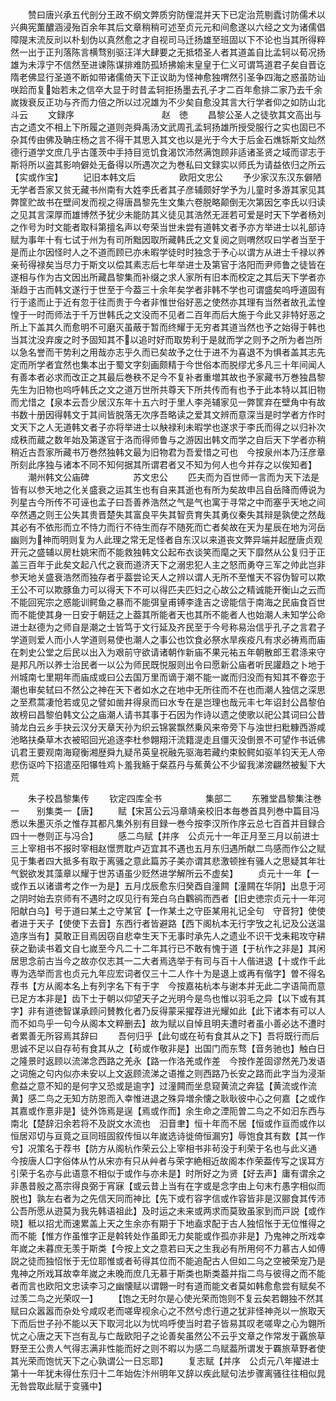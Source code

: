 <!-- { "loadSidebar": true } -->
　　赞曰唐兴承五代剖分王政不纲文弊质穷防俚混并天下已定治荒剔蠹讨防儒术以兴典宪薫醲涵浸殆百余年其后文章稍稍可述至贞元元和间愈遂以六经之文为诸儒倡障隄末流反刓以朴刬伪以真然愈之才自视司马迁扬雄至班固以下不论也当其所得粹然一出于正刋落陈言横骛别驱汪洋大肆要之无抵牾圣人者其道盖自比孟轲以荀况扬雄为未淳宁不信然至进谏陈谋排难防孤矫拂媮末皇皇于仁义可谓笃道君子矣自晋讫隋老佛显行圣道不断如带诸儒倚天下正议助为怪神愈独喟然引圣争四海之惑虽防讪咲跲而复始若未之信卒大显于时昔孟轲拒扬墨去孔子才二百年愈排二家乃去千余嵗拨衰反正功与齐而力倍之所以过况雄为不少矣自愈没其言大行学者仰之如防山北斗云
　　文録序　　　　　　　　　　赵　徳
　　昌黎公圣人之徒欤其文高出与古之遗文不相上下所履之道则尧舜禹汤文武周孔孟轲扬雄所授受服行之实也固已不杂其传由佛及聃庄杨之言不得干其思入其文也以是光于今大于后金石燋铄斯文灿然德行道学文庶几乎古蓬茨中手持目览饥食渴饮沛然满饱顾非适诸圣贤之域而谬志于斯将所以盗其影响僻处无备得以所遇次之为巻私曰文録实以师氏为请益依归之所云【实或作宝】
　　记旧本韩文后　　　　　欧阳文忠公
　　予少家汉东汉东僻陋无学者吾家又贫无藏书州南有大姓李氏者其子彦辅颇好学予为儿童时多游其家见其弊筐贮故书在壁间发而视之得唐昌黎先生文集六卷脱略颠倒无次第因乞李氏以归读之见其言深厚而雄博然予犹少未能防其义徒见其浩然无涯若可爱是时天下学者杨刘之作号为时文能者取科第擅名声以夸荣当世未尝有道韩文者予亦方举进士以礼部诗赋为事年十有七试于州为有司所黜因取所藏韩氏之文复阅之则喟然叹曰学者当至于是而止尔因怪时人之不道而顾已亦未暇学徒时时独念于予心以谓方从进士千禄以养亲茍得禄矣当尽力于斯文以偿其素志后七年举进士及第官于洛阳而尹师鲁之徒皆在遂相与作为古文因出所藏昌黎集而补缀之求人家所有旧本而校定之其后天下学者亦渐趋于古而韩文遂行于世至于今葢三十余年矣学者非韩不学也可谓盛矣呜呼道固有行于逺而止于近有忽于往而贵于今者非惟世俗好恶之使然亦其理有当然者故孔孟惶惶于一时而师法于千万世韩氏之文没而不见者二百年而后大施于今此又非特好恶之所上下盖其久而愈明不可磨灭虽蔽于暂而终耀于无穷者其道当然也予之始得于韩也当其沈没弃废之时予固知其不以追时好而取势利于是就而学之则予之所为者岂所以急名誉而干势利之用哉亦志乎久而已矣故予之仕于进不为喜退不为惧者盖其志先定而所学者宜然也集本出于蜀文字刻画颇精于今世俗本而脱缪尤多凡三十年间闻人有善本者必求而改正之其最后巻秩不足今不复补者重増其故也予家藏书万巻独昌黎先生为旧物也呜呼韩氏之文之道万世所共尊天下所共传而有也予于此本特以其旧物而尤惜之【泉本云吾少居汉东年十五六时于里人李尧辅家见一弊筐弃在壁角中有故书数十册因得韩文于其间皆脱落无次序吾略读之爱其文辨而意深当是时学者方作时文天下之人无道韩文者子亦将举进士以觖禄利未暇学也遂求于李氏而得之以归补次成秩而蔵之数年始及第遂官于洛而得师鲁与之游因出韩文而学之自后天下学者亦稍稍近古吾家所藏书万巻然独韩文最为旧物君为吾爱惜之可也　今按泉州本乃汪彦章所刻此序独与诸本不同不知何据其所谓君者又不知为何人也今并存之以俟知者】
　　潮州韩文公庙碑　　　　　苏文忠公
　　匹夫而为百世师一言而为天下法是皆有以参天地之化关盛衰之运其生也有自来其逝也有所为矣故申吕自岳降而傅说为列星古今所传不可诬也孟子曰吾善养浩然之气是气也寓于寻常之中而塞乎天地之间卒然遇之则王公失其贵晋楚失其富良平失其智贲育失其勇仪秦失其辩是孰使之然哉其必有不依形而立不恃力而行不待生而存不随死而亡者矣故在天为星辰在地为河岳幽则为神而明则复为人此理之常无足怪者自东汉以来道丧文弊异端并起歴唐贞观开元之盛辅以房杜姚宋而不能救独韩文公起布衣谈笑而麾之天下靡然从公复归于正盖三百年于此矣文起八代之衰而道济天下之溺忠犯人主之怒而勇夺三军之帅此岂非参天地关盛衰浩然而独存者乎葢尝论天人之辨以谓人无所不至惟天不容伪智可以欺王公不可以欺豚鱼力可以得天下不可以得匹夫匹妇之心故公之精诚能开衡山之云而不能回宪宗之惑能训鳄鱼之暴而不能弭皇甫镈李逢吉之谤能信于南海之民庙食百世而不能使其身一日安于朝廷之上葢其所能者天也其所不能者人也始潮人未知学公命进士赵德为之师自是潮之士皆笃于文行延及齐民至于今号称易治信乎孔子之言君子学道则爱人而小人学道则易使也潮人之事公也饮食必祭水旱疾疫凡有求必祷焉而庙在刺史公堂之后民以出入为艰前守欲请诸朝作新庙不果元祐五年朝散郎王君涤来守是邦凡所以养士治民者一以公为师民既悦服则出令曰愿新公庙者听民讙趋之卜地于州城南七里期年而庙成或曰公去国万里而谪于潮不能一嵗而归没而有知其不眷恋于潮也审矣轼曰不然公之神在天下者如水之在地中无所往而不在也而潮人独信之深思之至焄蒿凄怆若或见之譬如凿井得泉而曰水专在是岂理也哉元丰七年诏封公昌黎伯故榜曰昌黎伯韩文公之庙潮人请书其事于石因为作诗以遗之使歌以祀公其词曰公昔骑龙白云乡手抉云汉分天章天孙为织云锦裳飘然乗风来帝旁下与浊世扫粃糠西游咸池略扶桑草木衣被昭回光追逐李杜参翺翔汗流籍湜走且僵灭没倒景不可望作书诋佛讥君王要观南海窥衡湘歴舜九疑吊英皇祝融先驱海若藏约束鲛鳄如驱羊钧天无人帝悲伤讴吟下招遣巫阳犦牲鸡卜羞我觞于粲荔丹与蕉黄公不少留我涕滂翩然被髪下大荒














　　朱子校昌黎集传
　　钦定四库全书　　　　　集部二
　　东雅堂昌黎集注巻一　　别集类一【唐】
　　赋【宋莒公云冯章靖亲校旧本毎巻首具列巻中篇目冯悉以朱墨灭杀之惟存其都凡集外别有目録一巻今按李汉所作序云总七百首并目録合四十一巻则正与冯合】
　　感二鸟赋【并序　公贞元十一年正月至三月以前进士三上宰相书不报时宰相赵憬贾耽卢迈宜其不遇也五月东归遇所献二鸟感而作公之赋见于集者四大抵多有取于离骚之意此篇苏子美亦谓其悲激顿挫有骚人之思疑其年壮气鋭欲发其藻章以耀于世苏语虽少贬然进学解所云不虚矣】
　　贞元十一年【一或作五以诸谱考之作一为是】五月戊辰愈东归癸酉自潼闗【潼闗在华阴】出息于河之阴时始去京师有不遇时之叹见行有笼白乌白鸜鹆而西者【旧史徳宗贞元十一年河阳献白乌】号于道曰某土之守某官【一作某土之守臣某用礼记全句　守音狩】使使者进于天子【使使下去音】东西行者皆避路【西下阁杭本无行字攷之礼记及公送温造序当有】莫敢正目焉因窃自悲幸生天下无事时承先人之遗业不识干戈耒耜攻守耕获之勤读书着文自七嵗至今凡二十二年其行已不敢有愧于道【于杭作之非是】其闲居思念前古当今之故亦仅志其一二大者焉选举于有司与百十人偕进退【十或作千此専为选举而言也贞元九年应宏词者仅三十二人作十为是退上或再有偕字】曽不得名荐书【方从阁本名上有列字名下有于字　今按嘉祐杭本与谢本并无此二字语简而意已足方本非是】齿下士于朝以仰望天子之光明今是鸟也惟以羽毛之异【以下或有其字】非有道徳智谋承顾问賛教化者乃反得蒙采擢荐进光耀如此【此下诸本有可以人而不如鸟乎一句今从阁本文粹删去】故为赋以自悼且明夫遭时者虽小善必达不遭时者累善无所容焉其辞曰
　　吾何归乎【此句或在茍有食其从之下】吾将既行而后思诚不足以自存茍有食其从之【茍或作敬非是】出国门而东骛【音务驰也】触白日之隆景时返顾以流涕念西路之羌永【路一作洛羌或作差　今按作差固谬然羌乃发语之词施之句内似亦未安以上文返顾流涕之语推之则西路乃长安之路而此字当为浸渐愈益之意不知的是何字又恐或是逾字】过潼闗而坐息窥黄流之奔猛【黄流或作流黄】感二鸟之无知方防恩而入幸惟进退之殊异増余懐之耿耿彼中心之何嘉【之或作其嘉或作憙非是】徒外饰焉是逞【焉或作而】余生命之湮阨曽二鸟之不如汩东西与南北【楚辞汩余若将不及説文水流也　汩音聿】恒十年而不居【恒或作亘而或作以恒居邓切与亘竟之亘同班固叙传恒以年嵗选诗徙倚恒漏穷】辱饱食其有数【其一作兮】况策名于荐书【防方从阁杭作荣云公上宰相书非茍没于利荣于名也与此义通　今按唐人□字俗体从竹从宋亦有只从艸者与荣字絶相近故阁本作荣葢传写之误耳方引荣于名亦与此语意不相似于或作与亦未是】时所好之为贤【好去声】庸有谓余之非愚昔殷之髙宗得良弼于宵寐【或云昔上当有在字或是念字由上句末冇愚字相似而脱也】孰左右者为之先信天同而神比【先下或冇容字信或作容皆非是汉郦食其传沛公吾所愿从逰莫为我先韩语祖此】及时运之未来或两求而莫致虽家到而戸説【或作晓】秪以招尤而速累盖上天之生余亦有期于下地盍求配于古人独怊怅于无位惟得之而不能【惟方作虽惟字正是斡转处作虽即无力矣能或作孤亦非是】乃鬼神之所戏幸年嵗之未暮庶无羡于斯类【今按上文之意若曰天之生我必有所用何不力慕古人如傅説之徒而独怊怅于无位耶惟或者茍得其位而不能追配古人但如二乌之空被荣宠乃是鬼神之所戏耳故幸年嵗之未晚而庶几无慕于斯类也斯类葢并指二鸟与彼得之而不能者而言也欧阳文忠读李习之幽懐赋以谓翺一时有道而能文者莫如韩愈愈尝有赋矣不过羡二鸟之光荣叹一】
　　【饱之无时尔是心使光荣而饱则不复云矣若翺独不然其赋曰众嚣嚣而杂处兮咸叹老而嗟卑视余心之不然兮虑行道之犹非怪神尧以一旅取天下而后世子孙不能以天下取河北以为忧呜呼使当时君子皆易其叹老嗟卑之心为翺所忧之心唐之天下岂有乱与亡哉欧阳子之论善矣虽然公不云乎文章之作常发于覊旅草野至王公贵人气得志满非性能而好之则不暇以为感二鸟赋葢所谓发于覉旅草野者使其光荣而饱忧天下之心孰谓公一日忘耶】
　　复志赋【并序　公贞元八年擢进士第十一年犹未得仕东归十二年始佐汴州明年又辞以疾此赋句法步骤离骚往往相似晁无咎尝取此赋于变骚中】
